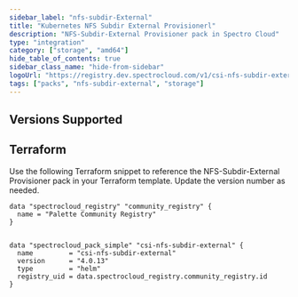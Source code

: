 ```yaml
---
sidebar_label: "nfs-subdir-External"
title: "Kubernetes NFS Subdir External Provisionerl"
description: "NFS-Subdir-External Provisioner pack in Spectro Cloud"
type: "integration"
category: ["storage", "amd64"]
hide_table_of_contents: true
sidebar_class_name: "hide-from-sidebar"
logoUrl: "https://registry.dev.spectrocloud.com/v1/csi-nfs-subdir-external/blobs/sha256:4b40eb85382d04dc4dcfc174b5e288b963b6201f6915e14b07bd8a5c4323b51b?type=image.webp"
tags: ["packs", "nfs-subdir-external", "storage"]
---
```


## Versions Supported

<Tabs queryString="parent">

<TabItem label="4.0.x" value="4.0.x">

</TabItem>

</Tabs>

## Terraform

Use the following Terraform snippet to reference the NFS-Subdir-External Provisioner pack in your Terraform template.
Update the version number as needed.

```hcl
data "spectrocloud_registry" "community_registry" {
  name = "Palette Community Registry"
}


data "spectrocloud_pack_simple" "csi-nfs-subdir-external" {
  name         = "csi-nfs-subdir-external"
  version      = "4.0.13"
  type         = "helm"
  registry_uid = data.spectrocloud_registry.community_registry.id
}
```
